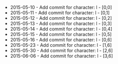 - 2015-05-10 - Add commit for character: l - [0,0]
- 2015-05-11 - Add commit for character: l - [0,1]
- 2015-05-12 - Add commit for character: l - [0,2]
- 2015-05-13 - Add commit for character: l - [0,3]
- 2015-05-14 - Add commit for character: l - [0,4]
- 2015-05-15 - Add commit for character: l - [0,5]
- 2015-05-16 - Add commit for character: l - [0,6]
- 2015-05-23 - Add commit for character: l - [1,6]
- 2015-05-30 - Add commit for character: l - [2,6]
- 2015-06-06 - Add commit for character: l - [3,6]
